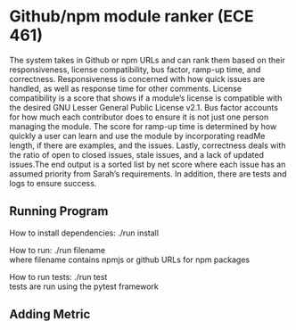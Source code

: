 # Github/npm module ranker (ECE 461)

The system takes in Github or npm URLs and can rank them based on their responsiveness, license compatibility, bus factor, ramp-up time, and correctness. Responsiveness is concerned with how quick issues are handled, as well as response time for other comments. License compatibility is a score that shows if a module’s license is compatible with the desired GNU Lesser General Public License v2.1. Bus factor accounts for how much each contributor does to ensure it is not just one person managing the module. The score for ramp-up time is determined by how quickly a user can learn and use the module by incorporating readMe length, if there are examples, and the issues. Lastly, correctness deals with the ratio of open to closed issues, stale issues, and a lack of updated issues.The end output is a sorted list by net score where each issue has an assumed priority from Sarah’s requirements. In addition, there are tests and logs to ensure success.

## Running Program
How to install dependencies:
./run install

How to run:
./run filename
  <br /> where filename contains npmjs or github URLs for npm packages

How to run tests:
./run test
  <br /> tests are run using the pytest framework

## Adding Metric
